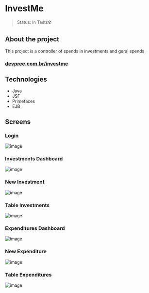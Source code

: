 # InvestMe 

> Status: In Tests☢️

## About the project
This project is a controller of spends in investments and geral spends

### <a href="https://devpree.com.br:8443/investme" target="_blank">devpree.com.br/investme</a>

## Technologies

+ Java
+ JSF
+ Primefaces
+ EJB

## Screens

### Login
![image](https://user-images.githubusercontent.com/84943777/210155482-8c224ae1-7d3e-4b6c-89bb-c1f7f015ac27.png)

### Investments Dashboard
![image](https://user-images.githubusercontent.com/84943777/210155513-1bf8256e-f25a-4055-9045-aa54c4cfb62e.png)

### New Investment
![image](https://user-images.githubusercontent.com/84943777/210155526-ef0b31ef-f2ad-4076-88f8-9bbc04197373.png)

### Table Investments
![image](https://user-images.githubusercontent.com/84943777/210155540-366dfb39-8528-408e-9678-b5fed1ef3008.png)

### Expenditures Dashboard
![image](https://user-images.githubusercontent.com/84943777/210155564-d596f1c5-6388-42fc-ad32-ed8fc833d505.png)

### New Expenditure
![image](https://user-images.githubusercontent.com/84943777/210155574-f32d3c28-0594-47e1-b8b7-490d90019fe6.png)

### Table Expenditures
![image](https://user-images.githubusercontent.com/84943777/210155587-d8895cab-b5ff-4d4b-8996-1522eab12131.png)

